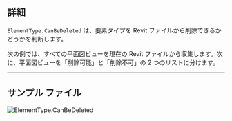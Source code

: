## 詳細
`ElementType.CanBeDeleted` は、要素タイプを Revit ファイルから削除できるかどうかを判断します。

次の例では、すべての平面図ビューを現在の Revit ファイルから収集します。次に、平面図ビューを「削除可能」と「削除不可」の 2 つのリストに分けます。
___
## サンプル ファイル

![ElementType.CanBeDeleted](./Revit.Elements.ElementType.CanBeDeleted_img.jpg)
